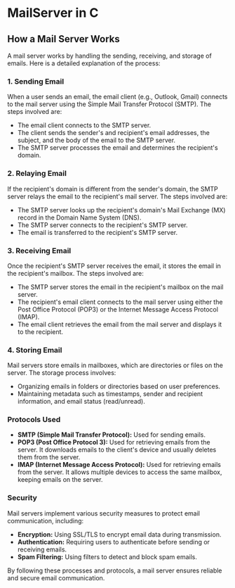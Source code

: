 # MailServer in C

## How a Mail Server Works

A mail server works by handling the sending, receiving, and storage of emails. Here is a detailed explanation of the process:

### 1. Sending Email

When a user sends an email, the email client (e.g., Outlook, Gmail) connects to the mail server using the Simple Mail Transfer Protocol (SMTP). The steps involved are:

- The email client connects to the SMTP server.
- The client sends the sender's and recipient's email addresses, the subject, and the body of the email to the SMTP server.
- The SMTP server processes the email and determines the recipient's domain.

### 2. Relaying Email

If the recipient's domain is different from the sender's domain, the SMTP server relays the email to the recipient's mail server. The steps involved are:

- The SMTP server looks up the recipient's domain's Mail Exchange (MX) record in the Domain Name System (DNS).
- The SMTP server connects to the recipient's SMTP server.
- The email is transferred to the recipient's SMTP server.

### 3. Receiving Email

Once the recipient's SMTP server receives the email, it stores the email in the recipient's mailbox. The steps involved are:

- The SMTP server stores the email in the recipient's mailbox on the mail server.
- The recipient's email client connects to the mail server using either the Post Office Protocol (POP3) or the Internet Message Access Protocol (IMAP).
- The email client retrieves the email from the mail server and displays it to the recipient.

### 4. Storing Email

Mail servers store emails in mailboxes, which are directories or files on the server. The storage process involves:

- Organizing emails in folders or directories based on user preferences.
- Maintaining metadata such as timestamps, sender and recipient information, and email status (read/unread).

### Protocols Used

- **SMTP (Simple Mail Transfer Protocol):** Used for sending emails.
- **POP3 (Post Office Protocol 3):** Used for retrieving emails from the server. It downloads emails to the client's device and usually deletes them from the server.
- **IMAP (Internet Message Access Protocol):** Used for retrieving emails from the server. It allows multiple devices to access the same mailbox, keeping emails on the server.

### Security

Mail servers implement various security measures to protect email communication, including:

- **Encryption:** Using SSL/TLS to encrypt email data during transmission.
- **Authentication:** Requiring users to authenticate before sending or receiving emails.
- **Spam Filtering:** Using filters to detect and block spam emails.

By following these processes and protocols, a mail server ensures reliable and secure email communication.
